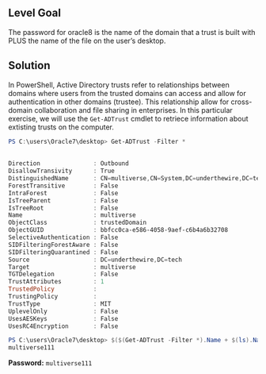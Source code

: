 ## Level Goal
The password for oracle8 is the name of the domain that a trust is built with PLUS the name of the file on the user’s desktop.

## Solution
In PowerShell, Active Directory trusts refer to relationships between domains where users from the trusted domains can access and allow for authentication in other domains (trustee). This relationship allow for cross-domain collaboration and file sharing in enterprises. In this particular exercise, we will use the <code>Get-ADTrust</code> cmdlet to retriece information about extisting trusts on the computer.
```powershell
PS C:\users\Oracle7\desktop> Get-ADTrust -Filter *                              
                                                                                
                                                                                
Direction               : Outbound
DisallowTransivity      : True
DistinguishedName       : CN=multiverse,CN=System,DC=underthewire,DC=tech
ForestTransitive        : False
IntraForest             : False
IsTreeParent            : False
IsTreeRoot              : False
Name                    : multiverse
ObjectClass             : trustedDomain
ObjectGUID              : bbfcc0ca-e586-4058-9aef-c6b4a6b32708
SelectiveAuthentication : False
SIDFilteringForestAware : False
SIDFilteringQuarantined : False
Source                  : DC=underthewire,DC=tech
Target                  : multiverse
TGTDelegation           : False
TrustAttributes         : 1
TrustedPolicy           :                                                       
TrustingPolicy          :                                                       
TrustType               : MIT                                                   
UplevelOnly             : False                                                 
UsesAESKeys             : False                                                 
UsesRC4Encryption       : False

PS C:\users\Oracle7\desktop> $($(Get-ADTrust -Filter *).Name + $(ls).Name)      
multiverse111                                                              
```
<strong>Password:</strong> <code>multiverse111</code>

